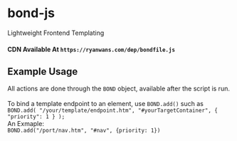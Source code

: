 # bond-js
Lightweight Frontend Templating

#### CDN Available At `https://ryanwans.com/dep/bondfile.js`

## Example Usage
All actions are done through the `BOND` object, available after the script is run.
<br><br>
To bind a template endpoint to an element, use `BOND.add()` such as<br>
`
BOND.add(
  "/your/template/endpoint.htm",
  "#yourTargetContainer",
  {
    "priority": 1
  }
);
`
<br>An Exmaple:<br>
`BOND.add("/port/nav.htm", "#nav", {priority: 1})`

